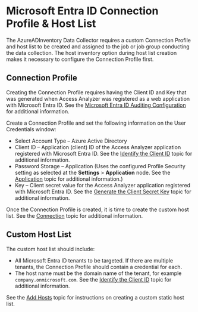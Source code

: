 # Microsoft Entra ID Connection Profile & Host List

The AzureADInventory Data Collector requires a custom Connection Profile and host list to be created
and assigned to the job or job group conducting the data collection. The host inventory option
during host list creation makes it necessary to configure the Connection Profile first.

## Connection Profile

Creating the Connection Profile requires having the Client ID and Key that was generated when Access
Analyzer was registered as a web application with Microsoft Entra ID. See the
[Microsoft Entra ID Auditing Configuration](/docs/accessanalyzer/12.0/config/entraid/access.md) for additional
information.

Create a Connection Profile and set the following information on the User Credentials window:

- Select Account Type – Azure Active Directory
- Client ID – Application (client) ID of the Access Analyzer application registered with Microsoft
  Entra ID. See the
  [Identify the Client ID](/docs/accessanalyzer/12.0/config/entraid/access.md#identify-the-client-id) topic for
  additional information.
- Password Storage – Application (Uses the configured Profile Security setting as selected at the
  **Settings** > **Application** node. See the [Application](/docs/accessanalyzer/12.0/admin/settings/application/overview.md)
  topic for additional information.)
- Key – Client secret value for the Access Analyzer application registered with Microsoft Entra ID.
  See the
  [Generate the Client Secret Key](/docs/accessanalyzer/12.0/config/entraid/access.md#generate-the-client-secret-key)
  topic for additional information.

Once the Connection Profile is created, it is time to create the custom host list. See the
[Connection](/docs/accessanalyzer/12.0/admin/settings/connection/overview.md) topic for additional information.

## Custom Host List

The custom host list should include:

- All Microsoft Entra ID tenants to be targeted. If there are multiple tenants, the Connection
  Profile should contain a credential for each.
- The host name must be the domain name of the tenant, for example `company.onmicrosoft.com`. See
  the [Identify the Client ID](/docs/accessanalyzer/12.0/config/entraid/access.md#identify-the-client-id) topic
  for additional information.

See the [Add Hosts](/docs/accessanalyzer/12.0/admin/hostmanagement/actions/add.md) topic for instructions on creating a custom
static host list.
